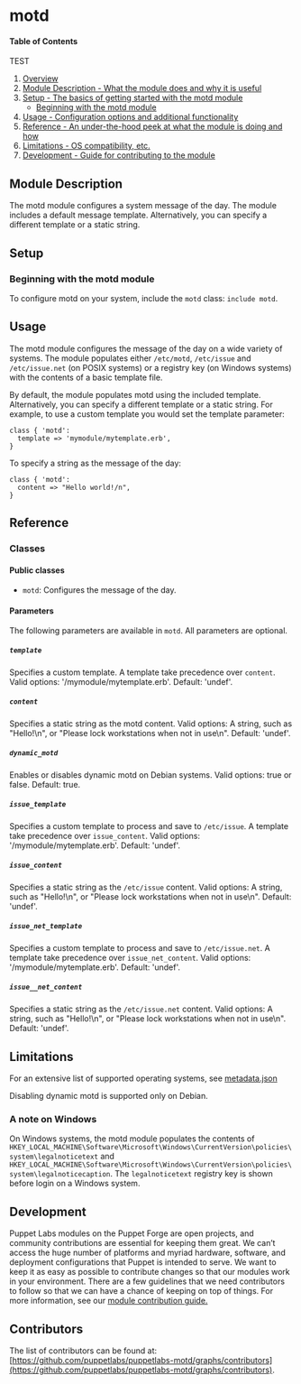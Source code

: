 # motd

#### Table of Contents

TEST

1. [Overview](#overview)
2. [Module Description - What the module does and why it is useful](#module-description)
3. [Setup - The basics of getting started with the motd module](#setup)
    * [Beginning with the motd module](#beginning-with-the-motd-module)
4. [Usage - Configuration options and additional functionality](#usage)
5. [Reference - An under-the-hood peek at what the module is doing and how](#reference)
6. [Limitations - OS compatibility, etc.](#limitations)
7. [Development - Guide for contributing to the module](#development)

## Module Description

The motd module configures a system message of the day. The module includes a default message template. Alternatively, you can specify a different template or a static string.

## Setup

### Beginning with the motd module

To configure motd on your system, include the `motd` class: `include motd`.

## Usage

The motd module configures the message of the day on a wide variety of systems. The module populates either `/etc/motd`, `/etc/issue` and `/etc/issue.net` (on POSIX systems) or a registry key (on Windows systems) with the contents of a basic template file.

By default, the module populates motd using the included template. Alternatively, you can specify a different template or a static string. For example, to use a custom template you would set the template parameter:

```puppet
class { 'motd':
  template => 'mymodule/mytemplate.erb',
}
```

To specify a string as the message of the day:

```puppet
class { 'motd':
  content => "Hello world!/n",
}
```


## Reference

### Classes

#### Public classes

* `motd`: Configures the message of the day.

#### Parameters

The following parameters are available in `motd`. All parameters are optional.

##### `template`

Specifies a custom template. A template take precedence over `content`. Valid options:  '/mymodule/mytemplate.erb'. Default: 'undef'.

##### `content`

Specifies a static string as the motd content. Valid options: A string, such as "Hello!\n", or "Please lock workstations when not in use\n". Default: 'undef'.

##### `dynamic_motd`

Enables or disables dynamic motd on Debian systems. Valid options:  true or false. Default: true.

##### `issue_template`

Specifies a custom template to process and save to `/etc/issue`. A template take precedence over `issue_content`. Valid options:  '/mymodule/mytemplate.erb'. Default: 'undef'.

##### `issue_content`

Specifies a static string as the `/etc/issue` content. Valid options: A string, such as "Hello!\n", or "Please lock workstations when not in use\n". Default: 'undef'.

##### `issue_net_template`

Specifies a custom template to process and save to `/etc/issue.net`. A template take precedence over `issue_net_content`. Valid options:  '/mymodule/mytemplate.erb'. Default: 'undef'.

##### `issue__net_content`

Specifies a static string as the `/etc/issue.net` content. Valid options: A string, such as "Hello!\n", or "Please lock workstations when not in use\n". Default: 'undef'.

## Limitations

For an extensive list of supported operating systems, see [metadata.json](https://github.com/puppetlabs/puppetlabs-motd/blob/master/metadata.json)

Disabling dynamic motd is supported only on Debian.

### A note on Windows

On Windows systems, the motd module populates the contents of `HKEY_LOCAL_MACHINE\Software\Microsoft\Windows\CurrentVersion\policies\system\legalnoticetext` and `HKEY_LOCAL_MACHINE\Software\Microsoft\Windows\CurrentVersion\policies\system\legalnoticecaption`. The `legalnoticetext` registry key is shown before login on a Windows system.

## Development

Puppet Labs modules on the Puppet Forge are open projects, and community contributions are essential for keeping them great. We can’t access the huge number of platforms and myriad hardware, software, and deployment configurations that Puppet is intended to serve. We want to keep it as easy as possible to contribute changes so that our modules work in your environment. There are a few guidelines that we need contributors to follow so that we can have a chance of keeping on top of things. For more information, see our [module contribution guide.](https://docs.puppetlabs.com/forge/contributing.html)

## Contributors

The list of contributors can be found at: [https://github.com/puppetlabs/puppetlabs-motd/graphs/contributors](https://github.com/puppetlabs/puppetlabs-motd/graphs/contributors).
